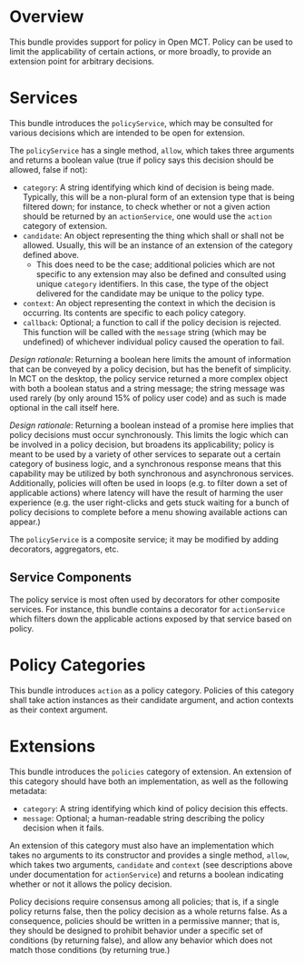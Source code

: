 # Overview

This bundle provides support for policy in Open MCT. Policy can be
used to limit the applicability of certain actions, or more broadly,
to provide an extension point for arbitrary decisions.

# Services

This bundle introduces the `policyService`, which may be consulted for
various decisions which are intended to be open for extension.

The `policyService` has a single method, `allow`, which takes three
arguments and returns a boolean value (true if policy says this decision
should be allowed, false if not):

* `category`: A string identifying which kind of decision is being made.
  Typically, this will be a non-plural form of an extension type that is
  being filtered down; for instance, to check whether or not a given
  action should be returned by an `actionService`, one would use the
  `action` category of extension.
* `candidate`: An object representing the thing which shall or shall not
  be allowed. Usually, this will be an instance of an extension of the
  category defined above.
  * This does need to be the case; additional
    policies which are not specific to any extension may also be defined
    and consulted using unique `category` identifiers. In this case, the
    type of the object delivered for the candidate may be unique to the
    policy type.
* `context`: An object representing the context in which the decision is
  occurring. Its contents are specific to each policy category.
* `callback`: Optional; a function to call if the policy decision is
  rejected. This function will be called with the `message` string
  (which may be undefined) of whichever individual policy caused the
  operation to fail.

_Design rationale_: Returning a boolean here limits the amount of
information that can be conveyed by a policy decision, but has the
benefit of simplicity. In MCT on the desktop, the policy service
returned a more complex object with both a boolean status and a string
message; the string message was used rarely (by only around 15% of
policy user code) and as such is made optional in the call itself here.

_Design rationale_: Returning a boolean instead of a promise here implies
that policy decisions must occur synchronously. This limits the logic
which can be involved in a policy decision, but broadens its applicability;
policy is meant to be used by a variety of other services to separate out
a certain category of business logic, and a synchronous response means
that this capability may be utilized by both synchronous and asynchronous
services. Additionally, policies will often be used in loops (e.g. to filter
down a set of applicable actions) where latency will have the result of
harming the user experience (e.g. the user right-clicks and gets stuck
waiting for a bunch of policy decisions to complete before a menu showing
available actions can appear.)

The `policyService` is a composite service; it may be modified by adding
decorators, aggregators, etc.

## Service Components

The policy service is most often used by decorators for other composite
services. For instance, this bundle contains a decorator for `actionService`
which filters down the applicable actions exposed by that service based
on policy.

# Policy Categories

This bundle introduces `action` as a policy category. Policies of this
category shall take action instances as their candidate argument, and
action contexts as their context argument.

# Extensions

This bundle introduces the `policies` category of extension. An extension
of this category should have both an implementation, as well as the following
metadata:

* `category`: A string identifying which kind of policy decision this
  effects.
* `message`: Optional; a human-readable string describing the policy
  decision when it fails.

An extension of this category must also have an implementation which
takes no arguments to its constructor and provides a single method,
`allow`, which takes two arguments, `candidate` and `context` (see
descriptions above under documentation for `actionService`) and returns
a boolean indicating whether or not it allows the policy decision.

Policy decisions require consensus among all policies; that is, if a
single policy returns false, then the policy decision as a whole returns
false. As a consequence, policies should be written in a permissive
manner; that is, they should be designed to prohibit behavior under a
specific set of conditions (by returning false), and allow any behavior
which does not match those conditions (by returning true.)
